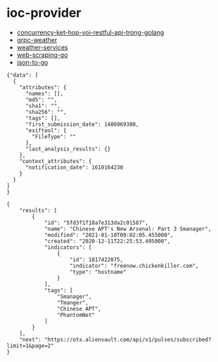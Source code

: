 # ioc-provider

- [concurrency-ket-hop-voi-restful-api-trong-golang](https://codingpearls.com/go-programming/concurrency-ket-hop-voi-restful-api-trong-golang.html)
- [grpc-weather](https://github.com/caiofilipini/grpc-weather)
- [weather-services](https://github.com/lmdat/weather-services)
- [web-scraping-go](https://www.devdungeon.com/content/web-scraping-go)
- [json-to-go](https://transform.tools/json-to-go)
```
{"data": [
  {
    "attributes": {
      "names": [], 
      "md5": "", 
      "sha1": "", 
      "sha256": "", 
      "tags": [], 
      "first_submission_date": 1486969380,
      "exiftool": {
        "FileType": ""
      },
      "last_analysis_results": {}
    },
    "context_attributes": {
      "notification_date": 1610164230
    }
  }
]
}
```

```
{
    "results": [
        {
            "id": "5fd3f1f18a7e313da2c01587",
            "name": "Chinese APT's New Arsenal: Part 3 Smanager",
            "modified": "2021-01-10T00:02:05.455000",
            "created": "2020-12-11T22:25:53.495000",
            "indicators": [
                {
                    "id": 1817422075,
                    "indicator": "freenow.chickenkiller.com",
                    "type": "hostname"
                }
            ],
            "tags": [
                "Smanager",
                "Tmanger",
                "Chinese APT",
                "PhantomNet"
            ]
        }
    ],
    "next": "https://otx.alienvault.com/api/v1/pulses/subscribed?limit=1&page=2"
}
```
